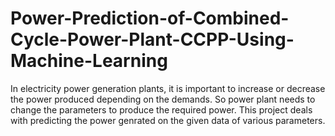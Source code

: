 # Power-Prediction-of-Combined-Cycle-Power-Plant-CCPP-Using-Machine-Learning
In electricity power generation plants, it is important to increase or decrease the power produced depending on the demands. So power plant needs to change the parameters to produce the required power. This project deals with predicting the power genrated on the given data of various parameters.
